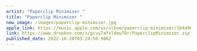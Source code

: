 ```yaml
---
artist: "Paperclip Minimiser "
title: "Paperclip Minimiser "
new_image: /images/paperclip-minimiser.jpg
apple_link: https://music.apple.com/us/album/paperclip-minimiser/1644962397
link: https://www.dropbox.com/s/gcvy7afxldew78r/PaperclipMinimiser.zip?dl=1
published_date: 2022-10-20T03:24:50.986Z
---
```


